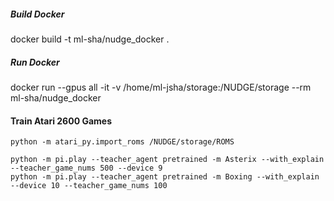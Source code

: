 
##### Build Docker
docker build -t ml-sha/nudge_docker .

##### Run Docker
docker run --gpus all -it -v /home/ml-jsha/storage:/NUDGE/storage --rm ml-sha/nudge_docker

#### Train Atari 2600 Games

``` 
python -m atari_py.import_roms /NUDGE/storage/ROMS

```

``` 
python -m pi.play --teacher_agent pretrained -m Asterix --with_explain --teacher_game_nums 500 --device 9
python -m pi.play --teacher_agent pretrained -m Boxing --with_explain --device 10 --teacher_game_nums 100
```